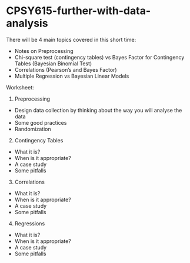 # CPSY615-further-with-data-analysis

There will be 4 main topics covered in this short time:

- Notes on Preprocessing
- Chi-square test (contingency tables) vs Bayes Factor for Contingency Tables (Bayesian Binomial Test)
- Correlations (Pearson’s and Bayes Factor)
- Multiple Regression vs Bayesian Linear Models

Worksheet:

1. Preprocessing
  - Design data collection by thinking about the way you will analyse the data
  - Some good practices
  - Randomization
2. Contingency Tables
  - What it is?
  - When is it appropriate?
  - A case study
  - Some pitfalls
3. Correlations
  - What it is?
  - When is it appropriate?
  - A case study
  - Some pitfalls
4. Regressions
  - What it is?
  - When is it appropriate?
  - A case study
  - Some pitfalls
